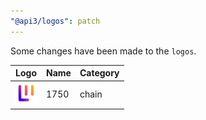 ```yaml
---
"@api3/logos": patch
---
```


Some changes have been made to the `logos`.

|Logo|Name|Category|
|---|---|---|
|<img src="./raw/chains/Chain1750.svg" width="36" alt="">|1750|chain|
